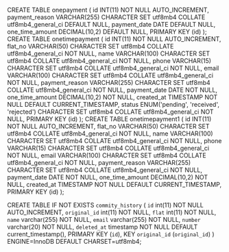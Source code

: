 CREATE TABLE onepayment (
    id INT(11) NOT NULL AUTO_INCREMENT,
    payment_reason VARCHAR(255) CHARACTER SET utf8mb4 COLLATE utf8mb4_general_ci DEFAULT NULL,
    payment_date DATE DEFAULT NULL,
    one_time_amount DECIMAL(10,2) DEFAULT NULL,
    PRIMARY KEY (id)
);
CREATE TABLE onetimepayment (
    id INT(11) NOT NULL AUTO_INCREMENT,
    flat_no VARCHAR(50) CHARACTER SET utf8mb4 COLLATE utf8mb4_general_ci NOT NULL,
    name VARCHAR(100) CHARACTER SET utf8mb4 COLLATE utf8mb4_general_ci NOT NULL,
    phone VARCHAR(15) CHARACTER SET utf8mb4 COLLATE utf8mb4_general_ci NOT NULL,
    email VARCHAR(100) CHARACTER SET utf8mb4 COLLATE utf8mb4_general_ci NOT NULL,
    payment_reason VARCHAR(255) CHARACTER SET utf8mb4 COLLATE utf8mb4_general_ci NOT NULL,
    payment_date DATE NOT NULL,
    one_time_amount DECIMAL(10,2) NOT NULL,
    created_at TIMESTAMP NOT NULL DEFAULT CURRENT_TIMESTAMP,
    status ENUM('pending', 'received', 'rejected') CHARACTER SET utf8mb4 COLLATE utf8mb4_general_ci NOT NULL,
    PRIMARY KEY (id)
);
CREATE TABLE onetimepayment1 (
    id INT(11) NOT NULL AUTO_INCREMENT,
    flat_no VARCHAR(50) CHARACTER SET utf8mb4 COLLATE utf8mb4_general_ci NOT NULL,
    name VARCHAR(100) CHARACTER SET utf8mb4 COLLATE utf8mb4_general_ci NOT NULL,
    phone VARCHAR(15) CHARACTER SET utf8mb4 COLLATE utf8mb4_general_ci NOT NULL,
    email VARCHAR(100) CHARACTER SET utf8mb4 COLLATE utf8mb4_general_ci NOT NULL,
    payment_reason VARCHAR(255) CHARACTER SET utf8mb4 COLLATE utf8mb4_general_ci NOT NULL,
    payment_date DATE NOT NULL,
    one_time_amount DECIMAL(10,2) NOT NULL,
    created_at TIMESTAMP NOT NULL DEFAULT CURRENT_TIMESTAMP,
    PRIMARY KEY (id)
);


CREATE TABLE IF NOT EXISTS `commity_history` (
  `id` int(11) NOT NULL AUTO_INCREMENT,
  `original_id` int(11) NOT NULL,
  `flat` int(11) NOT NULL,
  `name` varchar(255) NOT NULL,
  `email` varchar(255) NOT NULL,
  `number` varchar(20) NOT NULL,
  `deleted_at` timestamp NOT NULL DEFAULT current_timestamp(),
  PRIMARY KEY (`id`),
  KEY `original_id` (`original_id`)
) ENGINE=InnoDB DEFAULT CHARSET=utf8mb4;